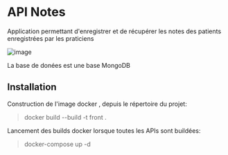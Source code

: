 # API Notes

Application permettant d'enregistrer et de récupérer les notes des patients enregistrées par les praticiens

![image](https://user-images.githubusercontent.com/61044632/127455748-3c9fe026-e533-4200-9c9a-b1e412749afe.png)

La base de donées est une base MongoDB


## Installation

Construction de l'image docker , depuis le répertoire du projet: 

> docker build --build -t front .

Lancement des builds docker lorsque toutes les APIs sont buildées:
> docker-compose up -d
